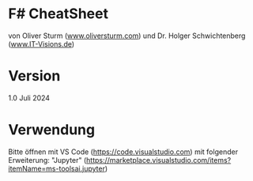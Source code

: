 # F# CheatSheet
von Oliver Sturm (www.oliversturm.com) und
Dr. Holger Schwichtenberg (www.IT-Visions.de)

# Version
1.0 Juli 2024

# Verwendung
Bitte öffnen mit VS Code (https://code.visualstudio.com)
mit folgender Erweiterung: "Jupyter" (https://marketplace.visualstudio.com/items?itemName=ms-toolsai.jupyter)